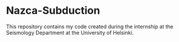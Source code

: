 # Nazca-Subduction

This repository contains my code created during the internship at the Seismology Department at the University of Helsinki.
